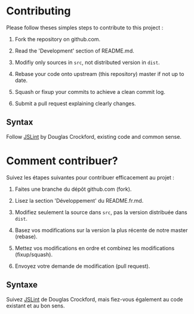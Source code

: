 # Contributing

Please follow theses simples steps to contribute to this project :

1. Fork the repository on github.com.

2. Read the 'Development' section of README.md.

3. Modifiy only sources in `src`, not distributed version in `dist`.

4. Rebase your code onto upstream (this repository) master if not up to date.

5. Squash or fixup your commits to achieve a clean commit log.

6. Submit a pull request explaining clearly changes.

## Syntax

Follow [JSLint](http://www.jslint.com/lint.html) by Douglas Crockford, existing code and common sense.

# Comment contribuer?

Suivez les étapes suivantes pour contribuer efficacement au projet :

1. Faites une branche du dépôt github.com (fork).

2. Lisez la section 'Développement' du README.fr.md.

3. Modifiez seulement la source dans `src`, pas la version distribuée dans `dist`.

4. Basez vos modifications sur la version la plus récente de notre master (rebase).

5. Mettez vos modifications en ordre et combinez les modifications (fixup/squash).

6. Envoyez votre demande de modification (pull request).

## Syntaxe

Suivez [JSLint](http://www.jslint.com/lint.html) de Douglas Crockford,
mais fiez-vous également au code existant et au bon sens.